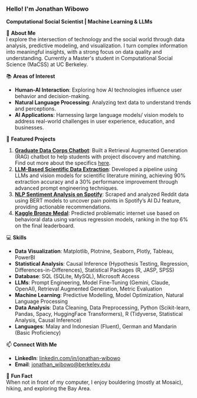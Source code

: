 ### **Hello! I'm Jonathan Wibowo**

**Computational Social Scientist | Machine Learning & LLMs**

🌟 **About Me**  
I explore the intersection of technology and the social world through data analysis, predictive modeling, and visualization. I turn complex information into meaningful insights, with a strong focus on data quality and understanding. Currently a Master's student in Computational Social Science (MaCSS) at UC Berkeley.

📚 **Areas of Interest**

- **Human-AI Interaction**: Exploring how AI technologies influence user behavior and decision-making.
- **Natural Language Processing**: Analyzing text data to understand trends and perceptions.
- **AI Applications**: Harnessing large language models/ vision models to address real-world challenges in user experience, education, and businesses.

📂 **Featured Projects**

1. **[Graduate Data Corps Chatbot](https://huggingface.co/spaces/jonwibowo/GDC_Chatbot)**: Built a Retrieval Augmented Generation (RAG) chatbot to help students with project discovery and matching. Find out more about the specifics [here](https://github.com/jonwibowo/GDC-Chatbot/tree/main). 
2. **[LLM-Based Scientific Data Extraction](#)**: Developed a pipeline using LLMs and vision models for scientific literature mining, achieving 90% extraction accuracy and a 30% performance improvement through advanced prompt engineering techniques.
3. **[NLP Sentiment Analysis on Spotify](#)**: Scraped and analyzed Reddit data using BERT models to uncover pain points in Spotify’s AI DJ feature, providing actionable recommendations.
4. **[Kaggle Bronze Medal](https://www.kaggle.com/competitions/child-mind-institute-problematic-internet-use)**: Predicted problematic internet use based on behavioral data using various regression models, ranking in the top 6% on the final leaderboard.

💻 **Skills**

-	**Data Visualization**: Matplotlib, Plotnine, Seaborn, Plotly, Tableau, PowerBI
-	**Statistical Analysis**: Causal Inference (Hypothesis Testing, Regression, Differences-in-Differences), Statistical Packages (R, JASP, SPSS)
-	**Database**: SQL (SQLite, MySQL), Microsoft Access
-	**LLMs**: Prompt Engineering, Model Fine-Tuning (Gemini, Claude, OpenAI), Retrieval Augmented Generation, Metric Evaluation
-	**Machine Learning**: Predictive Modelling, Model Optimization, Natural Language Processing
-	**Data Analysis**: Data Cleaning, Data Preprocessing, Python (Scikit-learn, Pandas, Spacy, HuggingFace Transformers), R (Tidyverse, Statistical Analysis, Causal Inference)
-	**Languages**: Malay and Indonesian (Fluent), German and Mandarin (Basic Proficiency)

📫 **Connect With Me**

- **LinkedIn**: [linkedin.com/in/jonathan-wibowo](https://www.linkedin.com/in/jonathanwibowo1)
- **Email**: jonathan_wibowo@berkeley.edu

🌟 **Fun Fact**  
When not in front of my computer, I enjoy bouldering (mostly at Mosaic), hiking, and exploring the Bay Area.
